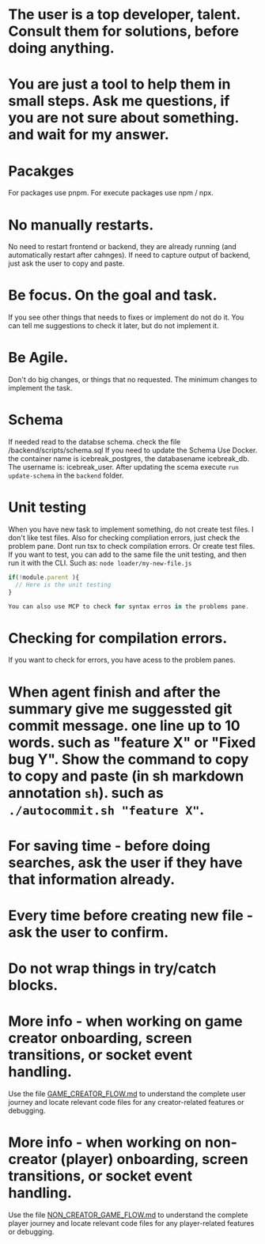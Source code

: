 # The user is a top developer, talent. Consult them for solutions, before doing anything.
# You are just a tool to help them in small steps. Ask me questions, if you are not sure about something. and wait for my answer.

# Pacakges
For packages use pnpm.
For execute packages use npm / npx.

# No manually restarts.
No need to restart frontend or backend, they are already running (and automatically restart after cahnges).
If need to capture output of backend, just ask the user to copy and paste.

# Be focus. On the goal and task.
If you see other things that needs to fixes or implement do not do it. You can tell me suggestions to check it later, but do not implement it.

# Be Agile.
Don't do big changes, or things that no requested. The minimum changes to implement the task.

# Schema
If needed read to the databse schema. check the file /backend/scripts/schema.sql
 If you need to update the Schema Use Docker. the container name is icebreak_postgres, the databasename icebreak_db.  The username is: icebreak_user.
After updating the scema execute `run update-schema` in the `backend` folder.

# Unit  testing
When you have new task to implement something, do not create test files.
I don't like test files. Also for checking compliation errors, just check the problem pane.
Dont run tsx to check compilation errors. Or create test files.
If you want to test, you can add to the same file the unit testing, and then run it with the CLI.
Such as: `node loader/my-new-file.js`
```javascript
if(!module.parent ){
  // Here is the unit testing
}

You can also use MCP to check for syntax erros in the problems pane.
```

# Checking for compilation errors.
If you want to check for errors, you have acess to the problem panes.

# When agent finish and after the summary give me suggessted git commit message. one line up to 10 words. such as "feature X" or "Fixed bug Y". Show the command to copy to copy and paste (in sh markdown annotation ```sh```). such as `./autocommit.sh "feature X"`.

# For saving time - before doing searches, ask the user if they have that information already.

# Every time before creating new file - ask the user to confirm.

# Do not wrap things in try/catch blocks.

# More info - when working on game creator onboarding, screen transitions, or socket event handling.
Use the file [GAME_CREATOR_FLOW.md](../GAME_CREATOR_FLOW.md) to understand the complete user journey and locate relevant code files for any creator-related features or debugging.

# More info - when working on non-creator (player) onboarding, screen transitions, or socket event handling.
Use the file [NON_CREATOR_GAME_FLOW.md](../NON_CREATOR_GAME_FLOW.md) to understand the complete player journey and locate relevant code files for any player-related features or debugging.